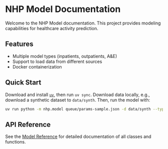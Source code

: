 # NHP Model Documentation

Welcome to the NHP Model documentation. This project provides modeling capabilities for healthcare activity prediction.

## Features

- Multiple model types (inpatients, outpatients, A&E)
- Support to load data from different sources
- Docker containerization

## Quick Start

Download and install [`uv`](https://docs.astral.sh/uv/getting-started/installation/), then run `uv sync`. Download data locally, e.g., download a synthetic dataset to `data/synth`. Then, run the model with:

``` bash
uv run python -m nhp.model queue/params-sample.json -d data/synth --type all
```

## API Reference

See the [Model Reference](reference/nhp/model/index.md) for detailed documentation of all classes and functions.